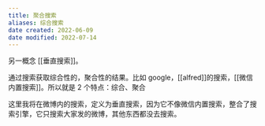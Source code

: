 ```yaml
---
title: 聚合搜索
aliases: 综合搜索
date created: 2022-06-09
date modified: 2022-07-14
---
```


另一概念 [[垂直搜索]]。

通过搜索获取综合性的，聚合性的结果。比如 google，[[alfred]]的搜索，[[微信内置搜索]]。所以就是 2 个特点：综合、聚合

这里我将在微博内的搜索，定义为垂直搜索，因为它不像微信内置搜索，整合了搜索引擎，它只搜索大家发的微博，其他东西都没去搜索。
